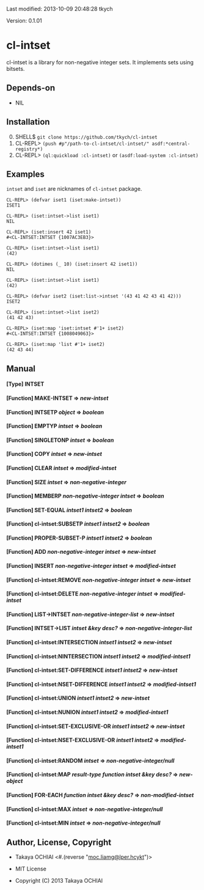 Last modified: 2013-10-09 20:48:28 tkych

Version: 0.1.01


cl-intset
=========

cl-intset is a library for non-negative integer sets.
It implements sets using bitsets.


Depends-on
----------

 - NIL


Installation
------------

 0. SHELL$   `git clone https://github.com/tkych/cl-intset`
 1. CL-REPL> `(push #p"/path-to-cl-intset/cl-intset/" asdf:*central-registry*)`
 2. CL-REPL> `(ql:quickload :cl-intset)` or `(asdf:load-system :cl-intset)`


Examples
--------

`intset` and `iset` are nicknames of `cl-intset` package.


    CL-REPL> (defvar iset1 (iset:make-intset))
    ISET1
    
    CL-REPL> (iset:intset->list iset1)
    NIL

    CL-REPL> (iset:insert 42 iset1)
    #<CL-INTSET:INTSET {1007AC3EB3}>
    
    CL-REPL> (iset:intset->list iset1)
    (42)
    
    CL-REPL> (dotimes (_ 10) (iset:insert 42 iset1))
    NIL
    
    CL-REPL> (iset:intset->list iset1)
    (42)
    
    CL-REPL> (defvar iset2 (iset:list->intset '(43 41 42 43 41 42)))
    ISET2

    CL-REPL> (iset:intset->list iset2)
    (41 42 43)
    
    CL-REPL> (iset:map 'iset:intset #'1+ iset2)
    #<CL-INTSET:INTSET {1008049063}>
    
    CL-REPL> (iset:map 'list #'1+ iset2)
    (42 43 44)


Manual
------

#### [Type] INTSET

#### [Function] MAKE-INTSET => _new-intset_

#### [Function] INTSETP _object_ => _boolean_

#### [Function] EMPTYP _intset_ => _boolean_

#### [Function] SINGLETONP _intset_ => _boolean_

#### [Function] COPY _intset_ => _new-intset_

#### [Function] CLEAR _intset_ => _modified-intset_

#### [Function] SIZE _intset_ => _non-negative-integer_

#### [Function] MEMBERP _non-negative-integer_ _intset_ => _boolean_

#### [Function] SET-EQUAL _intset1_ _intset2_ => _boolean_

#### [Function] cl-intset:SUBSETP _intset1_ _intset2_ => _boolean_

#### [Function] PROPER-SUBSET-P _intset1_ _intset2_ => _boolean_

#### [Function] ADD _non-negative-integer_ _intset_ => _new-intset_

#### [Function] INSERT _non-negative-integer_ _intset_ => _modified-intset_

#### [Function] cl-intset:REMOVE _non-negative-integer_ _intset_ => _new-intset_

#### [Function] cl-intset:DELETE _non-negative-integer_ _intset_ => _modified-intset_

#### [Function] LIST->INTSET _non-negative-integer-list_ => _new-intset_

#### [Function] INTSET->LIST _intset_ _&key_ _desc?_ => _non-negative-integer-list_

#### [Function] cl-intset:INTERSECTION _intset1_ _intset2_ => _new-intset_

#### [Function] cl-intset:NINTERSECTION _intset1_ _intset2_ => _modified-intset1_

#### [Function] cl-intset:SET-DIFFERENCE _intset1_ _intset2_ => _new-intset_

#### [Function] cl-intset:NSET-DIFFERENCE _intset1_ _intset2_ => _modified-intset1_

#### [Function] cl-intset:UNION _intset1_ _intset2_ => _new-intset_

#### [Function] cl-intset:NUNION _intset1_ _intset2_ => _modified-intset1_

#### [Function] cl-intset:SET-EXCLUSIVE-OR _intset1_ _intset2_ => _new-intset_

#### [Function] cl-intset:NSET-EXCLUSIVE-OR _intset1_ _intset2_ => _modified-intset1_

#### [Function] cl-intset:RANDOM _intset_ => _non-negative-integer/null_

#### [Function] cl-intset:MAP _result-type_ _function_ _intset_ _&key_ _desc?_ => _new-object_

#### [Function] FOR-EACH _function_ _intset_ _&key_ _desc?_ => _non-modified-intset_

#### [Function] cl-intset:MAX _intset_ => _non-negative-integer/null_

#### [Function] cl-intset:MIN _intset_ => _non-negative-integer/null_


Author, License, Copyright
--------------------------

 - Takaya OCHIAI  <#.(reverse "moc.liamg@lper.hcykt")>

 - MIT License

 - Copyright (C) 2013 Takaya OCHIAI
